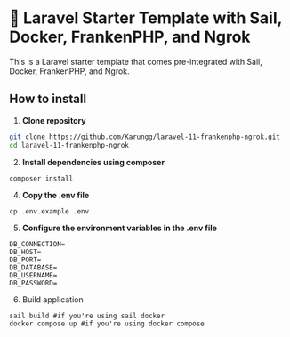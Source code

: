 # 🚀 Laravel Starter Template with Sail, Docker, FrankenPHP, and Ngrok

This is a Laravel starter template that comes pre-integrated with Sail, Docker, FrankenPHP, and Ngrok.

## How to install
1. **Clone repository**
```bash
git clone https://github.com/Karungg/laravel-11-frankenphp-ngrok.git
cd laravel-11-frankenphp-ngrok
```
2. **Install dependencies using composer**
```
composer install
```
4. **Copy the .env file**
```
cp .env.example .env
```
5. **Configure the environment variables in the .env file**
```
DB_CONNECTION=
DB_HOST=
DB_PORT=
DB_DATABASE=
DB_USERNAME=
DB_PASSWORD=
```
6. Build application
```
sail build #if you're using sail docker
docker compose up #if you're using docker compose
```

